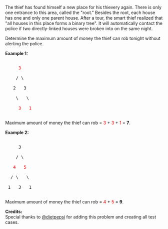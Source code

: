 

The thief has found himself a new place for his thievery again. There is only one entrance to this area, called the "root." Besides the root, each house has one and only one parent house. After a tour, the smart thief realized that "all houses in this place forms a binary tree". It will automatically contact the police if two directly-linked houses were broken into on the same night.



Determine the maximum amount of money the thief can rob tonight without alerting the police.


**Example 1:**<br />
<pre>
     <font color="red">3</font>
    / \
   2   3
    \   \ 
     <font color="red">3   1</font>
</pre>
Maximum amount of money the thief can rob = <font color="red">3</font> + <font color="red">3</font> + <font color="red">1</font> = **7**.


**Example 2:**<br />
<pre>
     3
    / \
   <font color="red">4</font>   <font color="red">5</font>
  / \   \ 
 1   3   1
</pre>
Maximum amount of money the thief can rob = <font color="red">4</font> + <font color="red">5</font> = **9**.


**Credits:**<br />Special thanks to [@dietpepsi](https://leetcode.com/discuss/user/dietpepsi) for adding this problem and creating all test cases.
